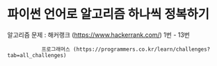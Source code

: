 # 파이썬 언어로 알고리즘 하나씩 정복하기
알고리즘 문제 : 해커랭크 (https://www.hackerrank.com/)
               1번 - 13번
               
               프로그래머스 (https://programmers.co.kr/learn/challenges?tab=all_challenges)

